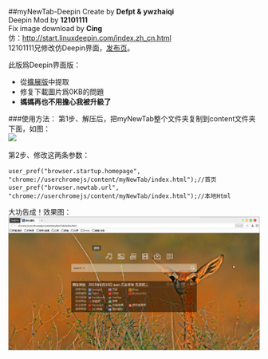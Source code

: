 ##myNewTab-Deepin
Create by **Defpt & ywzhaiqi**<br/>
Deepin Mod by **12101111**<br/>
Fix image download by **Cing**<br/>
仿：http://start.linuxdeepin.com/index.zh_cn.html<br/>
12101111兄修改仿Deepin界面，[发布页](http://bbs.kafan.cn/thread-1765402-1-1.html)。

此版爲Deepin界面版：
- 從[擴展版](xpi/)中提取
- 修复下載圖片爲0KB的問題
- **媽媽再也不用擔心我被升級了**

###使用方法：
第1步、解压后，把myNewTab整个文件夹复制到content文件夹下面，如图：<br/> 
<img width="650" src="https://raw.githubusercontent.com/dupontjoy/userChrome.js-Collections-/master/myNewTab-Classic/img/position.jpg">

第2步、修改这两条参数：

    user_pref("browser.startup.homepage", "chrome://userchromejs/content/myNewTab/index.html");//首页
    user_pref("browser.newtab.url", "chrome://userchromejs/content/myNewTab/index.html");//本地Html

大功告成！效果图：<br/>
<img width="650" src="img/myNewTab-Deepin.jpg">
